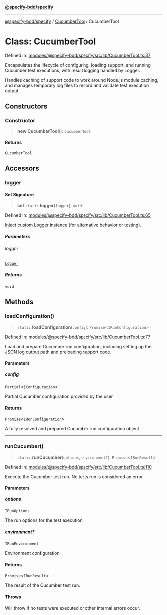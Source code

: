 [**@specify-bdd/specify**](../../README.md)

***

[@specify-bdd/specify](../../modules.md) / [CucumberTool](../README.md) / CucumberTool

# Class: CucumberTool

Defined in: [modules/@specify-bdd/specify/src/lib/CucumberTool.ts:37](https://github.com/specify-bdd/specify-core/blob/a72967d5d7ff6946c1828988ad1d054ed520ad4a/modules/@specify-bdd/specify/src/lib/CucumberTool.ts#L37)

Encapsulates the lifecycle of configuring, loading support, and running
Cucumber test executions, with result logging handled by Logger.

Handles caching of support code to work around Node.js module caching,
and manages temporary log files to record and validate test execution output.

## Constructors

### Constructor

> **new CucumberTool**(): `CucumberTool`

#### Returns

`CucumberTool`

## Accessors

### logger

#### Set Signature

> **set** `static` **logger**(`logger`): `void`

Defined in: [modules/@specify-bdd/specify/src/lib/CucumberTool.ts:65](https://github.com/specify-bdd/specify-core/blob/a72967d5d7ff6946c1828988ad1d054ed520ad4a/modules/@specify-bdd/specify/src/lib/CucumberTool.ts#L65)

Inject custom Logger instance (for alternative behavior or testing).

##### Parameters

###### logger

[`Logger`](../../Logger/classes/Logger.md)

##### Returns

`void`

## Methods

### loadConfiguration()

> `static` **loadConfiguration**(`config`): `Promise`\<`IRunConfiguration`\>

Defined in: [modules/@specify-bdd/specify/src/lib/CucumberTool.ts:77](https://github.com/specify-bdd/specify-core/blob/a72967d5d7ff6946c1828988ad1d054ed520ad4a/modules/@specify-bdd/specify/src/lib/CucumberTool.ts#L77)

Load and prepare Cucumber run configuration, including setting up
the JSON log output path and preloading support code.

#### Parameters

##### config

`Partial`\<`IConfiguration`\>

Partial Cucumber configuration provided by the user

#### Returns

`Promise`\<`IRunConfiguration`\>

A fully resolved and prepared Cucumber run configuration object

***

### runCucumber()

> `static` **runCucumber**(`options`, `environment?`): `Promise`\<`IRunResult`\>

Defined in: [modules/@specify-bdd/specify/src/lib/CucumberTool.ts:110](https://github.com/specify-bdd/specify-core/blob/a72967d5d7ff6946c1828988ad1d054ed520ad4a/modules/@specify-bdd/specify/src/lib/CucumberTool.ts#L110)

Execute the Cucumber test run. No tests run is considered an error.

#### Parameters

##### options

`IRunOptions`

The run options for the test execution

##### environment?

`IRunEnvironment`

Environment configuration

#### Returns

`Promise`\<`IRunResult`\>

The result of the Cucumber test run.

#### Throws

Will throw if no tests were executed or other internal errors occur.
